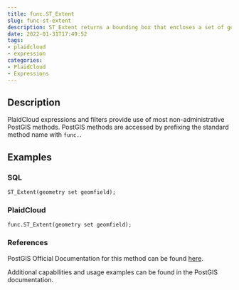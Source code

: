 ```yaml
---
title: func.ST_Extent
slug: func-st-extent
description: ST_Extent returns a bounding box that encloses a set of geometries
date: 2022-01-31T17:49:52
tags:
- plaidcloud
- expression
categories:
- PlaidCloud
- Expressions
---
```



## Description


PlaidCloud expressions and filters provide use of most non-administrative PostGIS methods. PostGIS methods are accessed by prefixing the standard method name with `func.`.



## Examples


### SQL



```
ST_Extent(geometry set geomfield);
```


### PlaidCloud



```
func.ST_Extent(geometry set geomfield);
```


### References


PostGIS Official Documentation for this method can be found [here](https://postgis.net/docs/manual-3.1/ST_Extent.html).



Additional capabilities and usage examples can be found in the PostGIS documentation.

